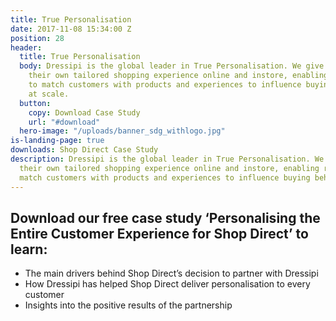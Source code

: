 ```yaml
---
title: True Personalisation
date: 2017-11-08 15:34:00 Z
position: 28
header:
  title: True Personalisation
  body: Dressipi is the global leader in True Personalisation. We give each customer
    their own tailored shopping experience online and instore, enabling retailers
    to match customers with products and experiences to influence buying behaviour
    at scale.
  button:
    copy: Download Case Study
    url: "#download"
  hero-image: "/uploads/banner_sdg_withlogo.jpg"
is-landing-page: true
downloads: Shop Direct Case Study
description: Dressipi is the global leader in True Personalisation. We give each customer
  their own tailored shopping experience online and instore, enabling retailers to
  match customers with products and experiences to influence buying behaviour at scale.
---
```


## Download our free case study ‘Personalising the Entire Customer Experience for Shop Direct’ to learn:

* The main drivers behind Shop Direct’s decision to partner with Dressipi
* How Dressipi has helped Shop Direct deliver personalisation to every customer
* Insights into the positive results of the partnership
